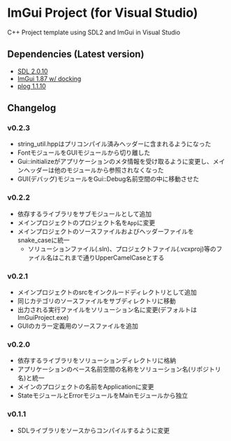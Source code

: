 ﻿# ImGui Project (for Visual Studio)
C++ Project template using SDL2 and ImGui in Visual Studio

## Dependencies (Latest version)
- [SDL 2.0.10](https://github.com/libsdl-org/SDL/tree/release-2.0.10)
- [ImGui 1.87 w/ docking](https://github.com/ocornut/imgui/tree/1ee252772ae9c0a971d06257bb5c89f628fa696a)
- [plog 1.1.10](https://github.com/SergiusTheBest/plog/tree/1.1.10)

## Changelog

### v0.2.3
- string_util.hppはプリコンパイル済みヘッダーに含まれるようになった
- FontモジュールをGUIモジュールから切り離した
- Gui::initializeがアプリケーションのメタ情報を受け取るように変更し、メインヘッダーは他のモジュールから参照されなくなった
- GUI(デバッグ)モジュールをGui::Debug名前空間の中に移動させた

### v0.2.2
- 依存するライブラリをサブモジュールとして追加
- メインプロジェクトのプロジェクト名を`App`に変更
- メインプロジェクトのソースファイルおよびヘッダーファイルをsnake_caseに統一
  - ソリューションファイル(.sln)、プロジェクトファイル(.vcxproj)等のファイル名はこれまで通りUpperCamelCaseとする

### v0.2.1
- メインプロジェクトのsrcをインクルードディレクトリとして追加
- 同じカテゴリのソースファイルをサブディレクトリに移動
- 出力される実行ファイルをソリューション名に変更(デフォルトはImGuiProject.exe)
- GUIのカラー定義用のソースファイルを追加

### v0.2.0
- 依存するライブラリをソリューションディレクトリに格納
- アプリケーションのベース名前空間の名称をソリューション名(リポジトリ名)と統一
- メインのプロジェクトの名前をApplicationに変更
- StateモジュールとErrorモジュールをMainモジュールから独立

### v0.1.1
- SDLライブラリをソースからコンパイルするように変更
